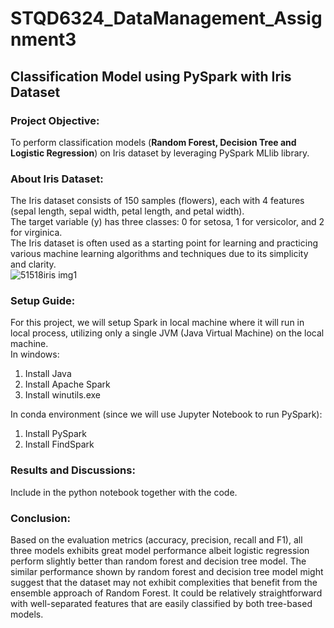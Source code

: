 # STQD6324_DataManagement_Assignment3
## Classification Model using PySpark with Iris Dataset
### Project Objective:
To perform classification models (**Random Forest, Decision Tree and Logistic Regression**) on Iris dataset by leveraging PySpark MLlib library.
### About Iris Dataset:
The Iris dataset consists of 150 samples (flowers), each with 4 features (sepal length, sepal width, petal length, and petal width).<br>
The target variable (y) has three classes: 0 for setosa, 1 for versicolor, and 2 for virginica.<br>
The Iris dataset is often used as a starting point for learning and practicing various machine learning algorithms and techniques due to its simplicity and clarity.<br>
![51518iris img1](https://github.com/athirah-o/STQD6324_DataManagement_Assignment3/assets/152348953/023f8892-4055-4058-a3b7-091a96fd5d0e)
### Setup Guide:
For this project, we will setup Spark in local machine where it will run in local process, utilizing only a single JVM (Java Virtual Machine) on the local machine.<br>
In windows:
1. Install Java
3. Install Apache Spark
4. Install winutils.exe<br>

In conda environment (since we will use Jupyter Notebook to run PySpark):
1. Install PySpark 
2. Install FindSpark 
### Results and Discussions:
Include in the python notebook together with the code.
### Conclusion:
Based on the evaluation metrics (accuracy, precision, recall and F1), all three models exhibits great model performance albeit logistic regression perform slightly better than random forest and decision tree model. The similar performance shown by random forest and decision tree model might suggest that the dataset may not exhibit complexities that benefit from the ensemble approach of Random Forest. It could be relatively straightforward with well-separated features that are easily classified by both tree-based models.
